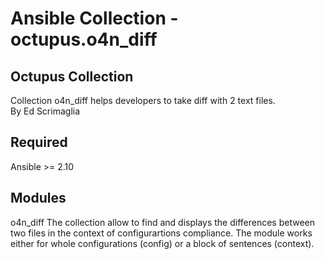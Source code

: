 # Ansible Collection - octupus.o4n_diff

## Octupus Collection

Collection o4n_diff helps developers to take diff with 2 text files.  
By Ed Scrimaglia

## Required

Ansible >= 2.10

## Modules

o4n_diff
The collection allow to find and displays the differences between two files in the context of configurartions compliance. The module works either for whole configurations (config) or a block of sentences (context).  
